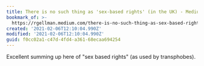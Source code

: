 ```yaml
---
title: There is no such thing as 'sex-based rights' (in the UK) - Medium
bookmark_of: >-
  https://rgellman.medium.com/there-is-no-such-thing-as-sex-based-rights-in-the-uk-140554a2c42c
created: '2021-02-06T12:10:04.990Z'
modified: '2021-02-06T12:10:04.990Z'
guid: f0cc02a1-c47d-4fd4-a361-68ecaa694254
---
```

Excellent summing up here of "sex based rights" (as used by transphobes).
